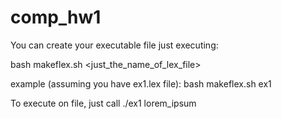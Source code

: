 # comp_hw1

You can create your executable file just executing:

bash makeflex.sh <just_the_name_of_lex_file>

example (assuming you have ex1.lex file): bash makeflex.sh ex1

To execute on file, just call ./ex1 lorem_ipsum
